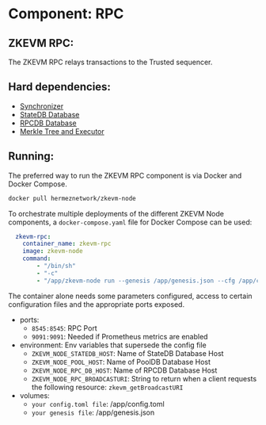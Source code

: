 # Component: RPC

## ZKEVM RPC:

The ZKEVM RPC relays transactions to the Trusted sequencer.

## Hard dependencies:

- [Synchronizer](./synchronizer.md)
- [StateDB Database](./databases.md)
- [RPCDB Database](./databases.md)
- [Merkle Tree and Executor](./prover.md)

## Running:

The preferred way to run the ZKEVM RPC component is via Docker and Docker Compose.

```bash
docker pull hermeznetwork/zkevm-node
```

To orchestrate multiple deployments of the different ZKEVM Node components, a `docker-compose.yaml` file for Docker Compose can be used:

```yaml
  zkevm-rpc:
    container_name: zkevm-rpc
    image: zkevm-node
    command:
        - "/bin/sh"
        - "-c"
        - "/app/zkevm-node run --genesis /app/genesis.json --cfg /app/config.toml --components rpc"
```

The container alone needs some parameters configured, access to certain configuration files and the appropriate ports exposed.

- ports:
    - `8545:8545`: RPC Port
    - `9091:9091`: Needed if Prometheus metrics are enabled
- environment: Env variables that supersede the config file
    - `ZKEVM_NODE_STATEDB_HOST`: Name of StateDB Database Host
    - `ZKEVM_NODE_POOL_HOST`: Name of PoolDB Database Host 
    - `ZKEVM_NODE_RPC_DB_HOST`: Name of RPCDB Database Host
    - `ZKEVM_NODE_RPC_BROADCASTURI`: String to return when a client requests the following resource: `zkevm_getBroadcastURI`
- volumes:
    - `your config.toml file`: /app/config.toml
    - `your genesis file`: /app/genesis.json
